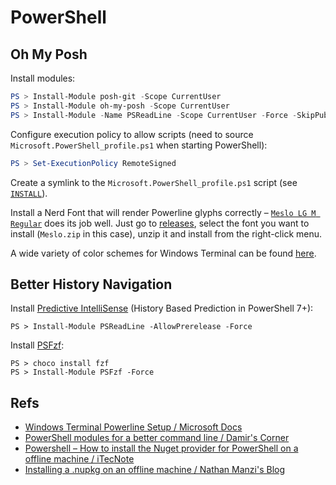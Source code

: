 PowerShell
==========

## Oh My Posh

Install modules:

```powershell
PS > Install-Module posh-git -Scope CurrentUser
PS > Install-Module oh-my-posh -Scope CurrentUser
PS > Install-Module -Name PSReadLine -Scope CurrentUser -Force -SkipPublisherCheck
```

Configure execution policy to allow scripts (need to source `Microsoft.PowerShell_profile.ps1` when starting PowerShell):

```powershell
PS > Set-ExecutionPolicy RemoteSigned
```

Create a symlink to the `Microsoft.PowerShell_profile.ps1` script (see [`INSTALL`](https://github.com/snovvcrash/dotfiles-windows/blob/master/powershell/INSTALL)).

Install a Nerd Font that will render Powerline glyphs correctly – [`Meslo LG M Regular`](https://github.com/ryanoasis/nerd-fonts/tree/master/patched-fonts/Meslo) does its job well. Just go to [releases](https://github.com/ryanoasis/nerd-fonts/releases), select the font you want to install (`Meslo.zip` in this case), unzip it and install from the right-click menu.

A wide variety of color schemes for Windows Terminal can be found [here](https://windowsterminalthemes.dev/).

## Better History Navigation

Install [Predictive IntelliSense](https://devblogs.microsoft.com/powershell/announcing-psreadline-2-1-with-predictive-intellisense/) (History Based Prediction in PowerShell 7+):

```
PS > Install-Module PSReadLine -AllowPrerelease -Force
```

Install [PSFzf](https://www.powershellgallery.com/packages/PSFzf):

```
PS > choco install fzf
PS > Install-Module PSFzf -Force
```

## Refs

* [Windows Terminal Powerline Setup / Microsoft Docs](https://docs.microsoft.com/en-us/windows/terminal/tutorials/powerline-setup)
* [PowerShell modules for a better command line / Damir's Corner](https://www.damirscorner.com/blog/posts/20211119-PowerShellModulesForABetterCommandLine.html)
* [Powershell – How to install the Nuget provider for PowerShell on a offline machine / iTecNote](https://itecnote.com/tecnote/powershell-how-to-install-the-nuget-provider-for-powershell-on-a-offline-machine/)
* [Installing a .nupkg on an offline machine / Nathan Manzi's Blog](https://nmanzi.com/blog/installing-nupkg-offline/)
